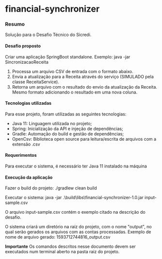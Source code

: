 # financial-synchronizer
### Resumo
Solução para o Desafio Técnico do Sicredi.

#### Desafio proposto
Criar uma aplicação SpringBoot standalone. Exemplo: java -jar SincronizacaoReceita <input-file>
1. Processa um arquivo CSV de entrada com o formato abaixo.
2. Envia a atualização para a Receita através do serviço (SIMULADO pela classe ReceitaService).
3. Retorna um arquivo com o resultado do envio da atualização da Receita. Mesmo formato adicionando o resultado em uma nova coluna.

#### Tecnologias utilizadas
Para esse projeto, foram utilizadas as seguintes tecnologias:
* Java 11: Linguagem utilizada no projeto;
* Spring: Inicialização da API e injeção de dependências;
* Gradle: Automação do build e gestão de dependências;
* OpenCsv: Biblioteca open source para leitura/escrita de arquivos com a extensão .csv

#### Requerimentos
Para executar o sistema, é necessário ter Java 11 instalado na máquina

#### Execução da aplicação
Fazer o build do projeto:
./gradlew clean build

Executar o sistema:
java -jar .\build\libs\financial-synchronizer-1.0.jar input-sample.csv

O arquivo input-sample.csv contém o exemplo citado na descrição do desafio.

O sistema criará um diretório na raíz do projeto, com o nome "output", no qual serão gerados os arquivos com as contas processadas.
Exemplo de nome de arquivo gerado: 1593712744816_output.csv

**Importante** Os comandos descritos nesse documento devem ser executados num terminal aberto na pasta raiz do projeto.
